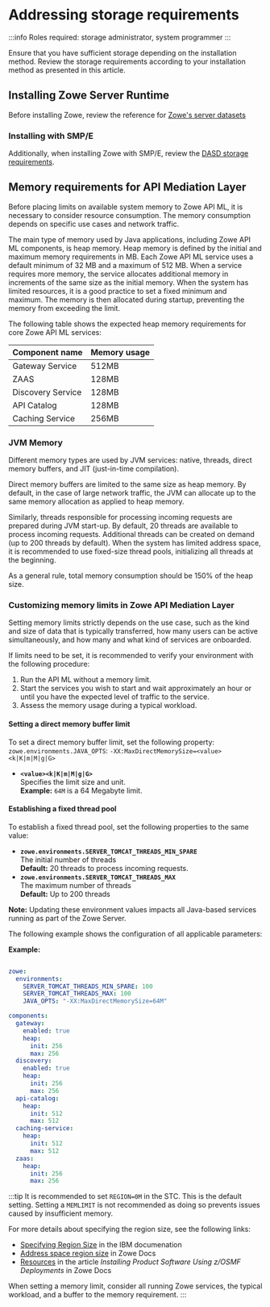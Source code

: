 # Addressing storage requirements 

:::info Roles required: storage administrator, system programmer
:::

Ensure that you have sufficient storage depending on the installation method. Review the storage requirements according 
to your installation method as presented in this article. 

## Installing Zowe Server Runtime

Before installing Zowe, review the reference for [Zowe's server datasets](../appendix/server-datasets.md)

### Installing with SMP/E

Additionally, when installing Zowe with SMP/E, review the [DASD storage requirements](../user-guide/install-zowe-smpe-overview.md#dasd-storage-requirements).

## Memory requirements for API Mediation Layer

Before placing limits on available system memory to Zowe API ML, it is necessary to consider resource consumption. 
The memory consumption depends on specific use cases and network traffic.

The main type of memory used by Java applications, including Zowe API ML components, is heap memory. Heap memory is defined by the initial and maximum memory requirements in MB. 
Each Zowe API ML service uses a default minimum of 32 MB and a maximum of 512 MB. When a service requires more memory, the service allocates additional memory in increments of the same size as the initial memory. When the system has limited resources, it is a good practice to set a fixed minimum and maximum. The memory is then allocated during startup, preventing the memory from exceeding the limit.

The following table shows the expected heap memory requirements for core Zowe API ML services:

Component name | Memory usage
---|---
Gateway Service | 512MB
ZAAS | 128MB
Discovery Service | 128MB
API Catalog | 128MB
Caching Service | 256MB

### JVM Memory

Different memory types are used by JVM services: native, threads, direct memory buffers, and JIT (just-in-time compilation). 

Direct memory buffers are limited to the same size as heap memory. By default, in the case of large network traffic, the JVM can allocate up to the same memory allocation as applied to heap memory.

Similarly, threads responsible for processing incoming requests are prepared during JVM start-up. By default, 20 threads are available to process incoming requests. Additional threads can be created on demand (up to 200 threads by default). When the system has limited address space, it is recommended to use fixed-size thread pools, initializing all threads at the beginning.

As a general rule, total memory consumption should be 150% of the heap size. 

### Customizing memory limits in Zowe API Mediation Layer

Setting memory limits strictly depends on the use case, such as the kind and size of data that is typically transferred, how many users can be active simultaneously, and how many and what kind of services are onboarded. 

If limits need to be set, it is recommended to verify your environment with the following procedure:
1. Run the API ML without a memory limit.
2. Start the services you wish to start and wait approximately an hour or until you have the expected level of traffic to the service.
3. Assess the memory usage during a typical workload.

#### Setting a direct memory buffer limit

To set a direct memory buffer limit, set the following property:
  `zowe.environments.JAVA_OPTS`: `-XX:MaxDirectMemorySize=<value><k|K|m|M|g|G>`

* **`<value><k|K|m|M|g|G>`**  
Specifies the limit size and unit.  
**Example:** `64M` is a 64 Megabyte limit.

#### Establishing a fixed thread pool

To establish a fixed thread pool, set the following properties to the same value:
* **`zowe.environments.SERVER_TOMCAT_THREADS_MIN_SPARE`**  
The initial number of threads  
**Default:** 20 threads to process incoming requests. 
* **`zowe.environments.SERVER_TOMCAT_THREADS_MAX`**  
The maximum number of threads  
**Default:** Up to 200 threads

**Note:** Updating these environment values impacts all Java-based services running as part of the Zowe Server.

The following example shows the configuration of all applicable parameters:

**Example:**

```yaml

zowe:
  environments:
    SERVER_TOMCAT_THREADS_MIN_SPARE: 100
    SERVER_TOMCAT_THREADS_MAX: 100
    JAVA_OPTS: "-XX:MaxDirectMemorySize=64M"

components:
  gateway:
    enabled: true
    heap:
      init: 256
      max: 256
  discovery:
    enabled: true
    heap:
      init: 256
      max: 256
  api-catalog:
    heap:
      init: 512
      max: 512
  caching-service:
    heap:
      init: 512
      max: 512
  zaas:
    heap:
      init: 256
      max: 256
```

:::tip
It is recommended to set `REGION=0M` in the STC. This is the default setting. Setting a `MEMLIMIT` is not recommended as doing so prevents issues caused by insufficient memory. 

For more details about specifying the region size, see the following links:  
* [Specifying Region Size](https://www.ibm.com/docs/en/zos/3.1.0?topic=limit-specifying-region-size) in the IBM documenation
* [Address space region size](../user-guide/configure-uss.md#address-space-region-size) in Zowe Docs
* [Resources](../user-guide/install-zowe-pswi-deployment.md#resources) in the article _Installing Product Software Using z/OSMF Deployments_ in Zowe Docs

When setting a memory limit, consider all running Zowe services, the typical workload, and a buffer to the memory requirement.
:::
